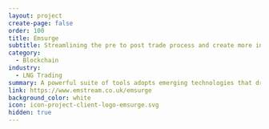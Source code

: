 ```yaml
---
layout: project
create-page: false
order: 100
title: Emsurge
subtitle: Streamlining the pre to post trade process and create more interactive, efficient LNG networks
category:
  - Blockchain
industry:
  - LNG Trading
summary: A powerful suite of tools adopts emerging technologies that dramatically improve how LNG is traded.
link: https://www.emstream.co.uk/emsurge
background_color: white
icon: icon-project-client-logo-emsurge.svg
hidden: true
---
```

